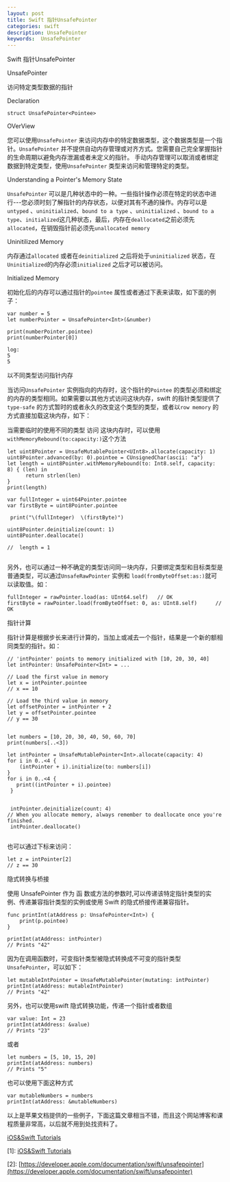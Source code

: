 ```yaml
---
layout: post   
title: Swift 指针UnsafePointer  
categories: swift
description: UnsafePointer
keywords:  UnsafePointer
---
```


Swift 指针UnsafePointer



UnsafePointer




访问特定类型数据的指针



Declaration


`struct UnsafePointer<Pointee>`


OVerView


您可以使用`UnsafePointer` 来访问内存中的特定数据类型，这个数据类型是一个指针。`UnsafePointer` 并不提供自动内存管理或对齐方式。您需要自己完全掌握指针的生命周期以避免内存泄漏或者未定义的指针。   手动内存管理可以取消或者绑定数据到特定类型，使用`UnsafePointer` 类型来访问和管理特定的类型。





Understanding a Pointer's Memory State


`UnsafePointer` 可以是几种状态中的一种。一些指针操作必须在特定的状态中进行---您必须时刻了解指针的内存状态，以便对其有不通的操作。内存可以是`untyped` 、`uninitialized`、`bound to a type` 、`uninitialized` 、`bound to a type`、`initialized`这几种状态，最后，内存在`deallocated`之前必须先`allocated`，在销毁指针前必须先`unallocated memory`




Uninitilized Memory



内存通过`allocated` 或者在`deinitialized` 之后将处于`uninitialized` 状态，在`Uninitialized`的内存必须`initialized` 之后才可以被访问。




Initialized Memory



初始化后的内存可以通过指针的`pointee` 属性或者通过下表来读取，如下面的例子：




```
var number = 5
let numberPointer = UnsafePointer<Int>(&number)

print(numberPointer.pointee)
print(numberPointer[0])

log:
5
5

```



以不同类型访问指针内存



当访问`UnsafePointer` 实例指向的内存时，这个指针的`Pointee` 的类型必须和绑定的内存的类型相同。如果需要以其他方式访问这块内存，swift 的指针类型提供了`type-safe` 的方式暂时的或者永久的改变这个类型的类型，或者以`row memory` 的方式直接加载这块内存，如下：




当需要临时的使用不同的类型 访问 这块内存时，可以使用`withMemoryRebound(to:capacity:)`这个方法




```
let uint8Pointer = UnsafeMutablePointer<UInt8>.allocate(capacity: 1)
uint8Pointer.advanced(by: 0).pointee = CUnsignedChar(ascii: "a")
let length = uint8Pointer.withMemoryRebound(to: Int8.self, capacity: 8) { (len) in
      return strlen(len)
}
print(length)

var fullInteger = uint64Pointer.pointee
var firstByte = uint8Pointer.pointee
        
 print("\(fullInteger)  \(firstByte)")
        
uint8Pointer.deinitialize(count: 1)
uint8Pointer.deallocate()

//  length = 1
  
```



另外，也可以通过一种不确定的类型访问同一块内存，只要绑定类型和目标类型是普通类型，可以通过`UnsafeRawPointer` 实例和 `load(fromByteOffset:as:)`就可以读取值。如：




```
fullInteger = rawPointer.load(as: UInt64.self)   // OK
firstByte = rawPointer.load(fromByteOffset: 0, as: UInt8.self)      // OK

```


 
 
 指针计算
 
 
 
 
 
 指针计算是根据步长来进行计算的，当加上或减去一个指针，结果是一个新的额相同类型的指针。如：
 
 
 
 
 ```
 // 'intPointer' points to memory initialized with [10, 20, 30, 40]
let intPointer: UnsafePointer<Int> = ...

// Load the first value in memory
let x = intPointer.pointee
// x == 10

// Load the third value in memory
let offsetPointer = intPointer + 2
let y = offsetPointer.pointee
// y == 30


let numbers = [10, 20, 30, 40, 50, 60, 70]
print(numbers[..<3])
        
let intPointer = UnsafeMutablePointer<Int>.allocate(capacity: 4)
for i in 0..<4 {
     (intPointer + i).initialize(to: numbers[i])
 }
 for i in 0..<4 {
    print((intPointer + i).pointee)
  }
  
  
  intPointer.deinitialize(count: 4)
// When you allocate memory, always remember to deallocate once you're finished.
  intPointer.deallocate()
        
 ```
 
 
 
 
 
 也可以通过下标来访问：
 
 
 
 ```
 let z = intPointer[2]
// z == 30
 ```
 
 
 
隐式转换与桥接


使用 UnsafePointer 作为 函 数或方法的参数时,可以传递该特定指针类型的实例、传递兼容指针类型的实例或使用 Swift 的隐式桥接传递兼容指针。

```
func printInt(atAddress p: UnsafePointer<Int>) {
    print(p.pointee)
}

printInt(atAddress: intPointer)
// Prints "42"

```



因为在调用函数时，可变指针类型被隐式转换成不可变的指针类型`UnsafePointer`，可以如下：




```
let mutableIntPointer = UnsafeMutablePointer(mutating: intPointer)
printInt(atAddress: mutableIntPointer)
// Prints "42"
```



另外，也可以使用swift 隐式转换功能，传递一个指针或者数组




```
var value: Int = 23
printInt(atAddress: &value)
// Prints "23"
```



或者



```
let numbers = [5, 10, 15, 20]
printInt(atAddress: numbers)
// Prints "5"
```


也可以使用下面这种方式




```
var mutableNumbers = numbers
printInt(atAddress: &mutableNumbers)
```



以上是苹果文档提供的一些例子，下面这篇文章相当不错，而且这个网站博客和课程质量非常高，以后就不用到处找资料了。



[iOS&Swift Tutorials](https://www.raywenderlich.com/780-unsafe-swift-using-pointers-and-interacting-with-c)








[1]\:  [iOS&Swift Tutorials](https://www.raywenderlich.com/780-unsafe-swift-using-pointers-and-interacting-with-c)


[2]\:  [https://developer.apple.com/documentation/swift/unsafepointer](https://developer.apple.com/documentation/swift/unsafepointer)


